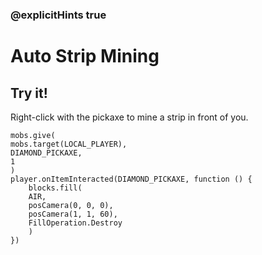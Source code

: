### @explicitHints true

# Auto Strip Mining

## Try it!

Right-click with the pickaxe to mine a strip in front of you.

```template
mobs.give(
mobs.target(LOCAL_PLAYER),
DIAMOND_PICKAXE,
1
)
player.onItemInteracted(DIAMOND_PICKAXE, function () {
    blocks.fill(
    AIR,
    posCamera(0, 0, 0),
    posCamera(1, 1, 60),
    FillOperation.Destroy
    )
})
```